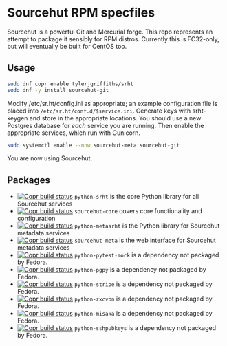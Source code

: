 # Sourcehut RPM specfiles

Sourcehut is a powerful Git and Mercurial forge. This repo
represents an attempt to package it sensibly for RPM distros.
Currently this is FC32-only, but will eventually be built for
CentOS too.

## Usage

````sh
sudo dnf copr enable tylerjgriffiths/srht
sudo dnf -y install sourcehut-git
````

Modify /etc/sr.ht/config.ini as appropriate; an example configuration
file is placed into `/etc/sr.ht/conf.d/$service.ini`. Generate keys
with srht-keygen and store in the appropriate locations. You should use a new
Postgres database for _each_ service you are running. Then enable
the appropriate services, which run with Gunicorn.

````sh
sudo systemctl enable --now sourcehut-meta sourcehut-git
````

You are now using Sourcehut.


## Packages

 * [![Copr build status](https://copr.fedorainfracloud.org/coprs/tylerjgriffiths/srht/package/python-srht/status_image/last_build.png)](https://copr.fedorainfracloud.org/coprs/tylerjgriffiths/srht/package/python-srht/) `python-srht` is the core Python library for all Sourcehut services
 * [![Copr build status](https://copr.fedorainfracloud.org/coprs/tylerjgriffiths/srht/package/sourcehut-core/status_image/last_build.png)](https://copr.fedorainfracloud.org/coprs/tylerjgriffiths/srht/package/python-srht/) `sourcehut-core` covers core functionality and configuration
 * [![Copr build status](https://copr.fedorainfracloud.org/coprs/tylerjgriffiths/srht/package/python-metasrht/status_image/last_build.png)](https://copr.fedorainfracloud.org/coprs/tylerjgriffiths/srht/package/python-metasrht/) `python-metasrht` is the Python library for Sourcehut metadata services
 * [![Copr build status](https://copr.fedorainfracloud.org/coprs/tylerjgriffiths/srht/package/sourcehut-meta/status_image/last_build.png)](https://copr.fedorainfracloud.org/coprs/tylerjgriffiths/srht/package/sourcehut-meta/) `sourcehut-meta` is the web interface for Sourcehut metadata services
 * [![Copr build status](https://copr.fedorainfracloud.org/coprs/tylerjgriffiths/srht/package/python-pytest-mock/status_image/last_build.png)](https://copr.fedorainfracloud.org/coprs/tylerjgriffiths/srht/package/python-pytest-mock/) `python-pytest-mock` is a dependency not packaged by Fedora.
 * [![Copr build status](https://copr.fedorainfracloud.org/coprs/tylerjgriffiths/srht/package/python-pgpy/status_image/last_build.png)](https://copr.fedorainfracloud.org/coprs/tylerjgriffiths/srht/package/python-pgpy/) `python-pgpy` is a dependency not packaged by Fedora.
 * [![Copr build status](https://copr.fedorainfracloud.org/coprs/tylerjgriffiths/srht/package/python-stripe/status_image/last_build.png)](https://copr.fedorainfracloud.org/coprs/tylerjgriffiths/srht/package/python-stripe/) `python-stripe` is a dependency not packaged by Fedora.
 * [![Copr build status](https://copr.fedorainfracloud.org/coprs/tylerjgriffiths/srht/package/python-zxcvbn/status_image/last_build.png)](https://copr.fedorainfracloud.org/coprs/tylerjgriffiths/srht/package/python-zxcvbn/) `python-zxcvbn` is a dependency not packaged by Fedora.
 * [![Copr build status](https://copr.fedorainfracloud.org/coprs/tylerjgriffiths/srht/package/python-misaka/status_image/last_build.png)](https://copr.fedorainfracloud.org/coprs/tylerjgriffiths/srht/package/python-misaka/) `python-misaka` is a dependency not packaged by Fedora. 
 * [![Copr build status](https://copr.fedorainfracloud.org/coprs/tylerjgriffiths/srht/package/python-sshpubkeys/status_image/last_build.png)](https://copr.fedorainfracloud.org/coprs/tylerjgriffiths/srht/package/python-sshpubkeys/) `python-sshpubkeys` is a dependency not packaged by Fedora.  

 
